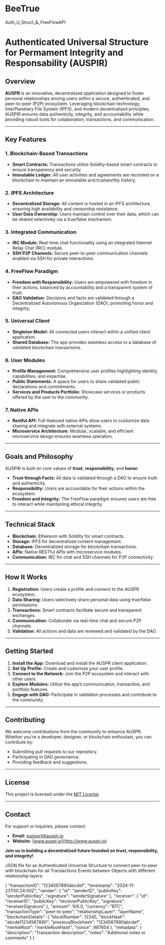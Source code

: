 # BeeTrue
Auth_U_Struct_&amp;_FreeFlowAPI


# Authenticated Universal Structure for Permament Integrity and Responsability (AUSPIR)

## Overview

**AUSPR** is an innovative, decentralized application designed to foster personal relationships among users within a secure, authenticated, and peer-to-peer (P2P) ecosystem. Leveraging blockchain technology, InterPlanetary File System (IPFS), and modern decentralized principles, AUSPIR ensures data authenticity, integrity, and accountability while providing robust tools for collaboration, transactions, and communication.

---

## Key Features

### 1. **Blockchain-Based Transactions**
- **Smart Contracts:** Transactions utilize Solidity-based smart contracts to ensure transparency and security.
- **Immutable Ledger:** All user activities and agreements are recorded on a blockchain to maintain an immutable and trustworthy history.
  
### 2. **IPFS Architecture**
- **Decentralized Storage:** All content is hosted in an IPFS architecture, ensuring high availability and censorship resistance.
- **User Data Ownership:** Users maintain control over their data, which can be shared selectively via a true/false mechanism.

### 3. **Integrated Communication**
- **IRC Module:** Real-time chat functionality using an integrated Internet Relay Chat (IRC) module.
- **SSH P2P Channels:** Secure peer-to-peer communication channels enabled via SSH for private interactions.

### 4. **FreeFlow Paradigm**
- **Freedom with Responsibility:** Users are empowered with freedom in their actions, balanced by accountability and a transparent system of trust.
- **DAO Validation:** Decisions and facts are validated through a Decentralized Autonomous Organization (DAO), promoting honor and integrity.

### 5. **Universal Client**
- **Singleton Model:** All connected users interact within a unified client application.
- **Shared Database:** The app provides seamless access to a database of validated blockchain transactions.

### 6. **User Modules**
- **Profile Management:** Comprehensive user profiles highlighting identity, capabilities, and expertise.
- **Public Statements:** A space for users to share validated public declarations and commitments.
- **Services and Products Portfolio:** Showcase services or products offered by the user to the community.

### 7. **Native APIs**
- **Restful API:** Full-featured native APIs allow users to customize data sharing and integrate with external systems.
- **Microservice Architecture:** Modular, scalable, and efficient microservice design ensures seamless operation.

---

## Goals and Philosophy

AUSPIR is built on core values of **trust**, **responsibility**, and **honor**:
- **Trust through Facts:** All data is validated through a DAO to ensure truth and authenticity.
- **Responsibility:** Users are accountable for their actions within the ecosystem.
- **Freedom and Integrity:** The FreeFlow paradigm ensures users are free to interact while maintaining ethical integrity.

---

## Technical Stack

- **Blockchain:** Ethereum with Solidity for smart contracts.
- **Storage:** IPFS for decentralized content management.
- **Database:** Decentralized storage for blockchain transactions.
- **APIs:** Native RESTful APIs with microservice modules.
- **Communication:** IRC for chat and SSH channels for P2P connectivity.

---

## How It Works

1. **Registration:** Users create a profile and connect to the AUSPR ecosystem.
2. **Data Sharing:** Users selectively share personal data using true/false permissions.
3. **Transactions:** Smart contracts facilitate secure and transparent exchanges.
4. **Communication:** Collaborate via real-time chat and secure P2P channels.
5. **Validation:** All actions and data are reviewed and validated by the DAO.

---

## Getting Started

1. **Install the App:** Download and install the AUSPR client application.
2. **Set Up Profile:** Create and customize your user profile.
3. **Connect to the Network:** Join the P2P ecosystem and interact with other users.
4. **Explore Modules:** Utilize the app’s communication, transaction, and portfolio features.
5. **Engage with DAO:** Participate in validation processes and contribute to the community.

---

## Contributing

We welcome contributions from the community to enhance AUSPR. Whether you’re a developer, designer, or blockchain enthusiast, you can contribute by:
- Submitting pull requests to our repository.
- Participating in DAO governance.
- Providing feedback and suggestions.

---

## License

This project is licensed under the [MIT License](LICENSE). 

---

## Contact

For support or inquiries, please contact:
- **Email:** support@auspir.io
- **Website:** [www.auspr.io](http://www.auspir.io)

**Join us in building a decentralized future founded on trust, responsibility, and integrity!**


JSON file for an Authenticated Universal Structure to connect peer-to-peer with blockchain 
for all Transactions Events between Objects with different relationship layers:

{
  "transactionID": "1234567890abcdef",
  "timestamp": "2024-11-23T00:24:00Z",
  "sender": {
    "id": "senderID",
    "publicKey": "senderPublicKey",
    "signature": "senderSignature"
  },
  "receiver": {
    "id": "receiverID",
    "publicKey": "receiverPublicKey",
    "signature": "receiverSignature"
  },
  "amount": 100.0,
  "currency": "BTC",
  "transactionType": "peer-to-peer",
  "relationshipLayer": "layerName",
  "blockchainDetails": {
    "blockNumber": 12345,
    "blockHash": "abcdef1234567890",
    "previousBlockHash": "1234567890abcdef",
    "merkleRoot": "merkleRootHash",
    "nonce": 987654
  },
  "metadata": {
    "description": "Transaction description",
    "notes": "Additional notes or comments"
  }
}

